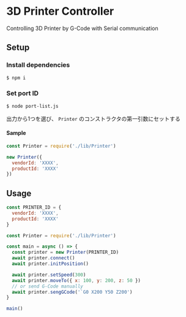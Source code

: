 # 3D Printer Controller

Controlling 3D Printer by G-Code with Serial communication

## Setup

### Install dependencies

```sh
$ npm i
```

### Set port ID

```sh
$ node port-list.js
```

出力から1つを選び、 `Printer` のコンストラクタの第一引数にセットする

#### Sample

```js
const Printer = require('./lib/Printer')

new Printer({
  vendorId: 'XXXX',
  productId: 'XXXX'
})
```

## Usage

```js
const PRINTER_ID = {
  vendorId: 'XXXX',
  productId: 'XXXX'
}

const Printer = require('./lib/Printer')

const main = async () => {
  const printer = new Printer(PRINTER_ID)
  await printer.connect()
  await printer.initPosition()

  await printer.setSpeed(300)
  await printer.moveTo({ x: 100, y: 200, z: 50 })
  // or send G-Code manually
  await printer.sengGCode('`G0 X200 Y50 Z200')
}

main()
```
